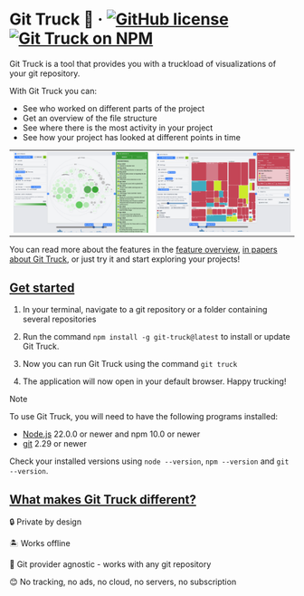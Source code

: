 # Git Truck 🚛 &middot; [![GitHub license](https://img.shields.io/badge/license-MIT-blue.svg)](https://github.com/git-truck/git-truck/blob/main/LICENSE) [![Git Truck on NPM](https://img.shields.io/npm/v/git-truck)](https://www.npmjs.com/git-truck)

Git Truck is a tool that provides you with a truckload of visualizations of your git repository.

With Git Truck you can:

- See who worked on different parts of the project
- Get an overview of the file structure
- See where there is the most activity in your project
- See how your project has looked at different points in time

|                                                                                           |                                                                                               |
| ----------------------------------------------------------------------------------------- | --------------------------------------------------------------------------------------------- |
| <img src="./teaser-images/readme1.png" alt="Where has the most work been done recently?"> | <img src="./teaser-images/readme2.png" alt="Who worked on different subsystems in the past?"> |

You can read more about the features in the [feature overview](https://git-truck.github.io/git-truck/GitTruckTeaser), [in papers about Git Truck](https://github.com/git-truck/papers/blob/master/README.md), or just try it and start exploring your projects!

## [Get started](#get-started)

1. In your terminal, navigate to a git repository or a folder containing several repositories

2. Run the command `npm install -g git-truck@latest` to install or update Git Truck.

3. Now you can run Git Truck using the command `git truck`

4. The application will now open in your default browser. Happy trucking!

> [!NOTE]
> To use Git Truck, you will need to have the following programs installed:
>
> - [Node.js](https://nodejs.org/en/) 22.0.0 or newer and npm 10.0 or newer
> - [git](https://git-scm.com/downloads) 2.29 or newer
>
> Check your installed versions using `node --version`, `npm --version` and `git --version`.

## [What makes Git Truck different?](#what-makes-git-truck-different)

🔒 Private by design

🏝️ Works offline

🤷 Git provider agnostic - works with any git repository

😊 No tracking, no ads, no cloud, no servers, no subscription
